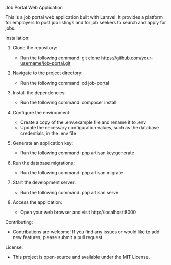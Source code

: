 Job Portal Web Application

This is a job portal web application built with Laravel. It provides a platform for employers to post job listings and for job seekers to search and apply for jobs.

Installation:

1. Clone the repository:
   - Run the following command:
     git clone https://github.com/your-username/job-portal.git

2. Navigate to the project directory:
   - Run the following command:
     cd job-portal

3. Install the dependencies:
   - Run the following command:
     composer install

4. Configure the environment:
   - Create a copy of the .env.example file and rename it to .env
   - Update the necessary configuration values, such as the database credentials, in the .env file

5. Generate an application key:
   - Run the following command:
     php artisan key:generate

6. Run the database migrations:
   - Run the following command:
     php artisan migrate

7. Start the development server:
   - Run the following command:
     php artisan serve

8. Access the application:
   - Open your web browser and visit http://localhost:8000

Contributing:
- Contributions are welcome! If you find any issues or would like to add new features, please submit a pull request.

License:
- This project is open-source and available under the MIT License.
